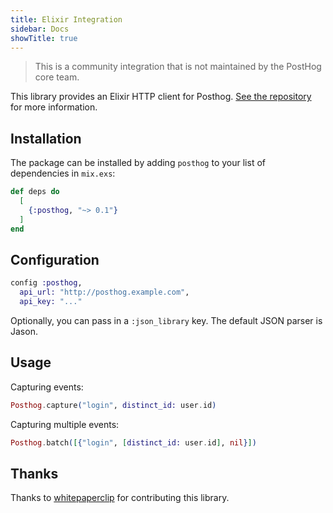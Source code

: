 ```yaml
---
title: Elixir Integration
sidebar: Docs
showTitle: true
---
```


> This is a community integration that is not maintained by the PostHog core team.

This library provides an Elixir HTTP client for Posthog. [See the repository](https://github.com/whitepaperclip/posthog) for more information.

## Installation

The package can be installed by adding `posthog` to your list of dependencies in `mix.exs`:

```elixir
def deps do
  [
    {:posthog, "~> 0.1"}
  ]
end
```

## Configuration

```elixir
config :posthog,
  api_url: "http://posthog.example.com",
  api_key: "..."
```

Optionally, you can pass in a `:json_library` key. The default JSON parser is Jason.

## Usage

Capturing events:

```elixir
Posthog.capture("login", distinct_id: user.id)
```

Capturing multiple events:

```elixir
Posthog.batch([{"login", [distinct_id: user.id], nil}])
```

## Thanks

Thanks to [whitepaperclip](https://github.com/whitepaperclip) for contributing this library.
